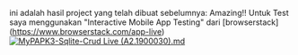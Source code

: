 ini adalah hasil project yang telah dibuat sebelumnya: Amazing!!
Untuk Test saya menggunakan "Interactive Mobile  App Testing" dari [browserstack] (https://www.browserstack.com/app-live)
[![MyPAPK3-Sqlite-Crud Live (A2.1900030).md](https://res.cloudinary.com/marcomontalbano/image/upload/v1636028859/video_to_markdown/images/google-drive--12yERX6yfVWnXDgYHHPQ5Ggm-xpoY1gjm-c05b58ac6eb4c4700831b2b3070cd403.jpg)](https://drive.google.com/file/d/12yERX6yfVWnXDgYHHPQ5Ggm-xpoY1gjm/view?usp=sharing "MyPAPK3-Sqlite-Crud Live (A2.1900030).md")

